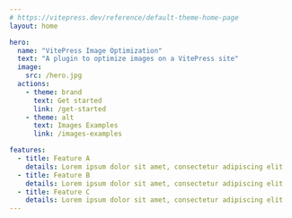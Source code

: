 ```yaml
---
# https://vitepress.dev/reference/default-theme-home-page
layout: home

hero:
  name: "VitePress Image Optimization"
  text: "A plugin to optimize images on a VitePress site"
  image:
    src: /hero.jpg
  actions:
    - theme: brand
      text: Get started
      link: /get-started
    - theme: alt
      text: Images Examples
      link: /images-examples

features:
  - title: Feature A
    details: Lorem ipsum dolor sit amet, consectetur adipiscing elit
  - title: Feature B
    details: Lorem ipsum dolor sit amet, consectetur adipiscing elit
  - title: Feature C
    details: Lorem ipsum dolor sit amet, consectetur adipiscing elit
---
```


